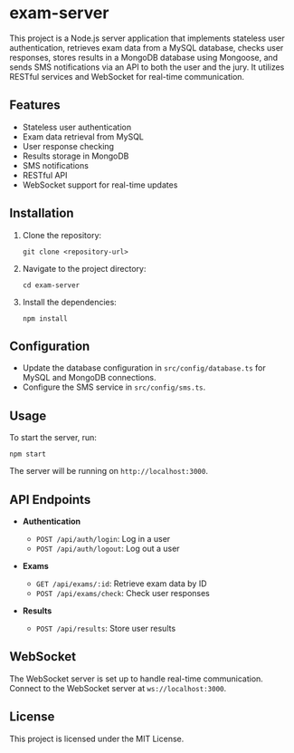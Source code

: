 # exam-server

This project is a Node.js server application that implements stateless user authentication, retrieves exam data from a MySQL database, checks user responses, stores results in a MongoDB database using Mongoose, and sends SMS notifications via an API to both the user and the jury. It utilizes RESTful services and WebSocket for real-time communication.

## Features

- Stateless user authentication
- Exam data retrieval from MySQL
- User response checking
- Results storage in MongoDB
- SMS notifications
- RESTful API
- WebSocket support for real-time updates

## Installation

1. Clone the repository:
   ```
   git clone <repository-url>
   ```

2. Navigate to the project directory:
   ```
   cd exam-server
   ```

3. Install the dependencies:
   ```
   npm install
   ```

## Configuration

- Update the database configuration in `src/config/database.ts` for MySQL and MongoDB connections.
- Configure the SMS service in `src/config/sms.ts`.

## Usage

To start the server, run:
```
npm start
```

The server will be running on `http://localhost:3000`.

## API Endpoints

- **Authentication**
  - `POST /api/auth/login`: Log in a user
  - `POST /api/auth/logout`: Log out a user

- **Exams**
  - `GET /api/exams/:id`: Retrieve exam data by ID
  - `POST /api/exams/check`: Check user responses

- **Results**
  - `POST /api/results`: Store user results

## WebSocket

The WebSocket server is set up to handle real-time communication. Connect to the WebSocket server at `ws://localhost:3000`.

## License

This project is licensed under the MIT License.